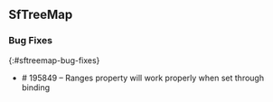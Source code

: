 ## SfTreeMap

### Bug Fixes
{:#sftreemap-bug-fixes}

* \# 195849 – Ranges property will work properly when set through binding






